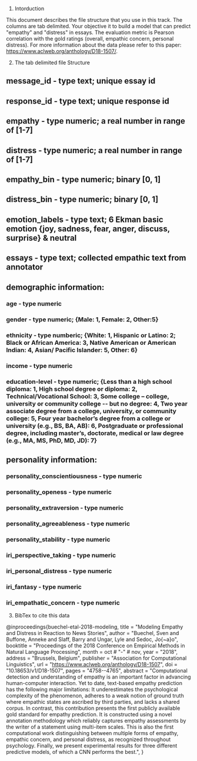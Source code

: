 1. Intorduction

This document describes the file structure that you use in this track. The columns are tab delimited. Your objective it to build a model that can predict "empathy" and "distress" in essays.
The evaluation metric is Pearson correlation with the gold ratings (overall, empathic concern, personal distress). For more information about the data please refer to this paper: <https://www.aclweb.org/anthology/D18-1507/>.

2. The tab delimited file Structure

## message_id - type text; unique essay id
## response_id - type text; unique response id
## empathy - type numeric; a real number in range of [1-7]
## distress - type numeric; a real number in range of [1-7]
## empathy_bin	- type numeric; binary [0, 1]
## distress_bin - type numeric; binary [0, 1]
## emotion_labels - type text; 6 Ekman basic emotion {joy, sadness, fear, anger, discuss, surprise} & neutral 
## essays - type text; collected empathic text from annotator

## demographic information: 
### age - type numeric
### gender - type numeric; {Male: 1, Female: 2, Other:5} 
### ethnicity - type numberic; {White: 1, Hispanic or Latino: 2; Black or African America: 3, Native American or American Indian: 4, Asian/ Pacific Islander: 5, Other: 6} 
### income - type numeric 
### education-level - type numeric; {Less than a high school diploma: 1, High school degree or diploma: 2, Technical/Vocational School: 3, Some college – college, university or community college -- but no degree: 4, Two year associate degree from a college, university, or community college: 5, Four year bachelor’s degree from a college or university (e.g., BS, BA, AB): 6, Postgraduate or professional degree, including master’s, doctorate, medical or law degree (e.g., MA, MS, PhD, MD, JD): 7}

## personality information: 
### personality_conscientiousness - type numeric
### personality_openess - type numeric
### personality_extraversion - type numeric
### personality_agreeableness - type numeric
### personality_stability - type numeric
### iri_perspective_taking - type numeric
### iri_personal_distress - type numeric
### iri_fantasy - type numeric
### iri_empathatic_concern - type numeric

3. BibTex to cite this data 

@inproceedings{buechel-etal-2018-modeling,
    title = "Modeling Empathy and Distress in Reaction to News Stories",
    author = "Buechel, Sven  and
      Buffone, Anneke  and
      Slaff, Barry  and
      Ungar, Lyle  and
      Sedoc, Jo{\~a}o",
    booktitle = "Proceedings of the 2018 Conference on Empirical Methods in Natural Language Processing",
    month = oct # "-" # nov,
    year = "2018",
    address = "Brussels, Belgium",
    publisher = "Association for Computational Linguistics",
    url = "https://www.aclweb.org/anthology/D18-1507",
    doi = "10.18653/v1/D18-1507",
    pages = "4758--4765",
    abstract = "Computational detection and understanding of empathy is an important factor in advancing human-computer interaction. Yet to date, text-based empathy prediction has the following major limitations: It underestimates the psychological complexity of the phenomenon, adheres to a weak notion of ground truth where empathic states are ascribed by third parties, and lacks a shared corpus. In contrast, this contribution presents the first publicly available gold standard for empathy prediction. It is constructed using a novel annotation methodology which reliably captures empathy assessments by the writer of a statement using multi-item scales. This is also the first computational work distinguishing between multiple forms of empathy, empathic concern, and personal distress, as recognized throughout psychology. Finally, we present experimental results for three different predictive models, of which a CNN performs the best.",
}
